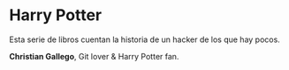 # Harry Potter

Esta serie de libros cuentan la historia de un hacker de los que hay pocos.

**Christian Gallego**, Git lover & Harry Potter fan.

